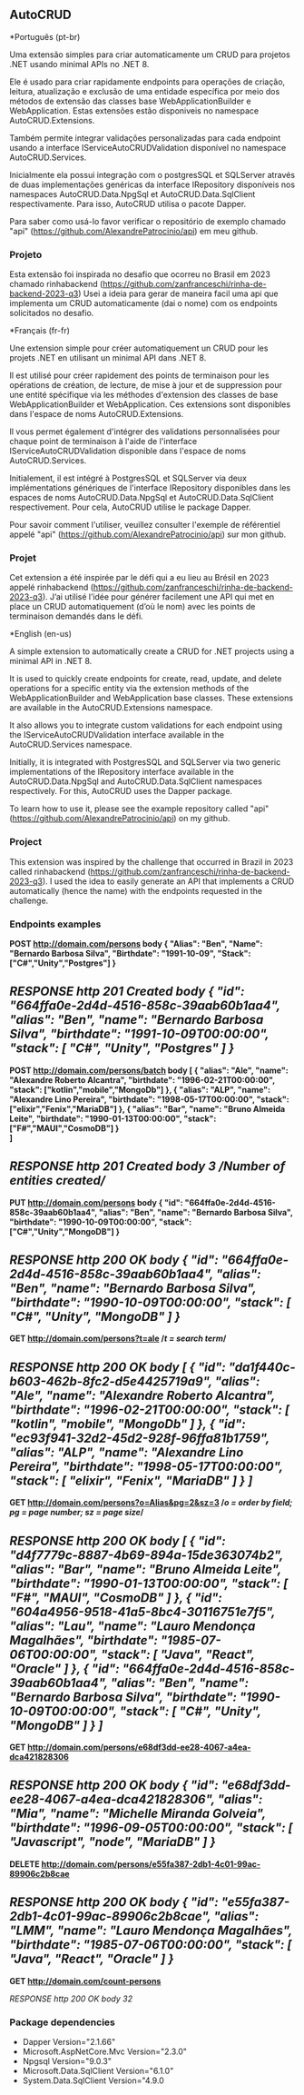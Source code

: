 ## AutoCRUD

*Português (pt-br)

Uma extensão simples para criar automaticamente um CRUD para projetos .NET usando minimal APIs no .NET 8.

Ele é usado para criar rapidamente endpoints para operações de criação, leitura, atualização e exclusão de uma entidade específica por meio dos métodos de extensão das classes base WebApplicationBuilder e WebApplication. Estas extensões estão disponiveis no namespace AutoCRUD.Extensions. 

Também permite integrar validações personalizadas para cada endpoint usando a interface IServiceAutoCRUDValidation disponível no namespace AutoCRUD.Services.

Inicialmente ela possui integração com o postgresSQL et SQLServer através de duas implementações genéricas da interface IRepository disponíveis nos namespaces AutoCRUD.Data.NpgSql et AutoCRUD.Data.SqlClient respectivamente. Para isso, AutoCRUD utilisa o pacote Dapper.

Para saber como usá-lo favor verificar o repositório de exemplo chamado "api" (https://github.com/AlexandrePatrocinio/api) em meu github.

### Projeto
Esta extensão foi inspirada no desafio que ocorreu no Brasil em 2023 chamado rinhabackend (https://github.com/zanfranceschi/rinha-de-backend-2023-q3)
Usei a ideia para gerar de maneira facil uma api que implementa um CRUD automaticamente (dai o  nome) com os endpoints solicitados no desafio.

*Français (fr-fr)

Une extension simple pour créer automatiquement un CRUD pour les projets .NET en utilisant un minimal API dans .NET 8.

Il est utilisé pour créer rapidement des points de terminaison pour les opérations de création, de lecture, de mise à jour et de suppression pour une entité spécifique via les méthodes d'extension des classes de base WebApplicationBuilder et WebApplication. Ces extensions sont disponibles dans l'espace de noms AutoCRUD.Extensions.

Il vous permet également d'intégrer des validations personnalisées pour chaque point de terminaison à l'aide de l'interface IServiceAutoCRUDValidation disponible dans l'espace de noms AutoCRUD.Services.

Initialement, il est intégré à PostgresSQL et SQLServer via deux implémentations génériques de l'interface IRepository disponibles dans les espaces de noms AutoCRUD.Data.NpgSql et AutoCRUD.Data.SqlClient respectivement. Pour cela, AutoCRUD utilise le package Dapper.

Pour savoir comment l'utiliser, veuillez consulter l'exemple de référentiel appelé "api" (https://github.com/AlexandrePatrocinio/api) sur mon github.

### Projet
Cet extension a été inspirée par le défi qui a eu lieu au Brésil en 2023 appelé rinhabackend (https://github.com/zanfranceschi/rinha-de-backend-2023-q3).
J’ai utilisé l’idée pour générer facilement une API qui met en place un CRUD automatiquement (d’où le nom) avec les points de terminaison demandés dans le défi.

*English (en-us)

A simple extension to automatically create a CRUD for .NET projects using a minimal API in .NET 8.

It is used to quickly create endpoints for create, read, update, and delete operations for a specific entity via the extension methods of the WebApplicationBuilder and WebApplication base classes. These extensions are available in the AutoCRUD.Extensions namespace.

It also allows you to integrate custom validations for each endpoint using the IServiceAutoCRUDValidation interface available in the AutoCRUD.Services namespace.

Initially, it is integrated with PostgresSQL and SQLServer via two generic implementations of the IRepository interface available in the AutoCRUD.Data.NpgSql and AutoCRUD.Data.SqlClient namespaces respectively. For this, AutoCRUD uses the Dapper package.

To learn how to use it, please see the example repository called "api" (https://github.com/AlexandrePatrocinio/api) on my github.

### Project
This extension was inspired by the challenge that occurred in Brazil in 2023 called rinhabackend (https://github.com/zanfranceschi/rinha-de-backend-2023-q3).
I used the idea to easily generate an API that implements a CRUD automatically (hence the name) with the endpoints requested in the challenge.

### Endpoints examples

**POST http://domain.com/persons
body
{
    "Alias": "Ben",
    "Name": "Bernardo Barbosa Silva",
    "Birthdate": "1991-10-09",
    "Stack": ["C#","Unity","Postgres"]
}**

*RESPONSE http 201 Created
body
{
    "id": "664ffa0e-2d4d-4516-858c-39aab60b1aa4",
    "alias": "Ben",
    "name": "Bernardo Barbosa Silva",
    "birthdate": "1991-10-09T00:00:00",
    "stack": [
        "C#",
        "Unity",
        "Postgres"
    ]
}*
--------------------------------------------------------------------------

**POST http://domain.com/persons/batch
body
[
    {
        "alias": "Ale",
        "name": "Alexandre Roberto Alcantra",
        "birthdate": "1996-02-21T00:00:00",
        "stack": ["kotlin","mobile","MongoDb"]
    },
    {
        "alias": "ALP",
        "name": "Alexandre Lino Pereira",
        "birthdate": "1998-05-17T00:00:00",
        "stack": ["elixir","Fenix","MariaDB"]
    },
    {
        "alias": "Bar",
        "name": "Bruno Almeida Leite",
        "birthdate": "1990-01-13T00:00:00",
        "stack": ["F#","MAUI","CosmoDB"]
    }    
]**

*RESPONSE http 201 Created
body
3 /*Number of entities created*/*
--------------------------------------------------------------------------

**PUT http://domain.com/persons
body
{
    "id": "664ffa0e-2d4d-4516-858c-39aab60b1aa4",
    "alias": "Ben",
    "name": "Bernardo Barbosa Silva",
    "birthdate": "1990-10-09T00:00:00",
    "stack": ["C#","Unity","MongoDB"]
}**

*RESPONSE http 200 OK
body
{
    "id": "664ffa0e-2d4d-4516-858c-39aab60b1aa4",
    "alias": "Ben",
    "name": "Bernardo Barbosa Silva",
    "birthdate": "1990-10-09T00:00:00",
    "stack": [
        "C#",
        "Unity",
        "MongoDB"
    ]
}*
--------------------------------------------------------------------------

**GET http://domain.com/persons?t=ale /*t = search term*/**

*RESPONSE http 200 OK
body
[
    {
        "id": "da1f440c-b603-462b-8fc2-d5e4425719a9",
        "alias": "Ale",
        "name": "Alexandre Roberto Alcantra",
        "birthdate": "1996-02-21T00:00:00",
        "stack": [
            "kotlin",
            "mobile",
            "MongoDb"
        ]
    },
    {
        "id": "ec93f941-32d2-45d2-928f-96ffa81b1759",
        "alias": "ALP",
        "name": "Alexandre Lino Pereira",
        "birthdate": "1998-05-17T00:00:00",
        "stack": [
            "elixir",
            "Fenix",
            "MariaDB"
        ]
    }
]*
--------------------------------------------------------------------------

**GET http://domain.com/persons?o=Alias&pg=2&sz=3 /*o = order by field; pg = page number; sz = page size*/**

*RESPONSE http 200 OK
body
[
    {
        "id": "d4f7779c-8887-4b69-894a-15de363074b2",
        "alias": "Bar",
        "name": "Bruno Almeida Leite",
        "birthdate": "1990-01-13T00:00:00",
        "stack": [
            "F#",
            "MAUI",
            "CosmoDB"
        ]
    },
    {
        "id": "604a4956-9518-41a5-8bc4-30116751e7f5",
        "alias": "Lau",
        "name": "Lauro Mendonça Magalhães",
        "birthdate": "1985-07-06T00:00:00",
        "stack": [
            "Java",
            "React",
            "Oracle"
        ]
    },
    {
        "id": "664ffa0e-2d4d-4516-858c-39aab60b1aa4",
        "alias": "Ben",
        "name": "Bernardo Barbosa Silva",
        "birthdate": "1990-10-09T00:00:00",
        "stack": [
            "C#",
            "Unity",
            "MongoDB"
        ]
    }
]*
--------------------------------------------------------------------------

**GET http://domain.com/persons/e68df3dd-ee28-4067-a4ea-dca421828306**

*RESPONSE http 200 OK
body
{
    "id": "e68df3dd-ee28-4067-a4ea-dca421828306",
    "alias": "Mia",
    "name": "Michelle Miranda Golveia",
    "birthdate": "1996-09-05T00:00:00",
    "stack": [
        "Javascript",
        "node",
        "MariaDB"
    ]
}*
--------------------------------------------------------------------------

**DELETE http://domain.com/persons/e55fa387-2db1-4c01-99ac-89906c2b8cae**

*RESPONSE http 200 OK
body
{
    "id": "e55fa387-2db1-4c01-99ac-89906c2b8cae",
    "alias": "LMM",
    "name": "Lauro Mendonça Magalhães",
    "birthdate": "1985-07-06T00:00:00",
    "stack": [
        "Java",
        "React",
        "Oracle"
    ]
}*
--------------------------------------------------------------------------

**GET http://domain.com/count-persons**

*RESPONSE http 200 OK
body
32*

### Package dependencies

- Dapper Version="2.1.66"
- Microsoft.AspNetCore.Mvc Version="2.3.0"
- Npgsql Version="9.0.3"
- Microsoft.Data.SqlClient Version="6.1.0"
- System.Data.SqlClient Version="4.9.0
